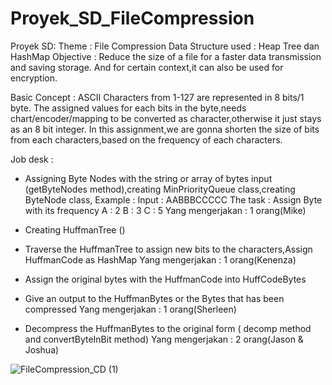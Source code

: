 # Proyek_SD_FileCompression
Proyek SD:
Theme : File Compression
Data Structure used : Heap Tree dan HashMap
Objective : Reduce the size of a file for a faster data transmission and saving storage. And for certain context,it can also be used for encryption.

Basic Concept : ASCII Characters from 1-127 are represented in 8 bits/1 byte. The assigned values for each bits in the byte,needs chart/encoder/mapping to be converted as character,otherwise it just stays as an 8 bit integer. In this assignment,we are gonna shorten the size of bits from each characters,based on the frequency of each characters.

Job desk :
- Assigning Byte Nodes with the string or array of bytes input (getByteNodes method),creating MinPriorityQueue class,creating ByteNode class,
Example : Input : AABBBCCCCC
The task : 
Assign Byte with its frequency
A : 2
B : 3
C : 5
Yang mengerjakan : 1 orang(Mike) 

- Creating HuffmanTree ()
- Traverse the HuffmanTree to assign new bits to the characters,Assign HuffmanCode as HashMap
Yang mengerjakan : 1 orang(Kenenza)


- Assign the original bytes with the HuffmanCode into HuffCodeBytes
- Give an output to the HuffmanBytes or the Bytes that has been compressed
Yang mengerjakan : 1 orang(Sherleen)

- Decompress the HuffmanBytes to the original form ( decomp method and convertByteInBit method)
Yang mengerjakan : 2 orang(Jason & Joshua)



![FileCompression_CD (1)](https://github.com/user-attachments/assets/b22dec96-6f26-4746-b10d-a195997e7a07)
